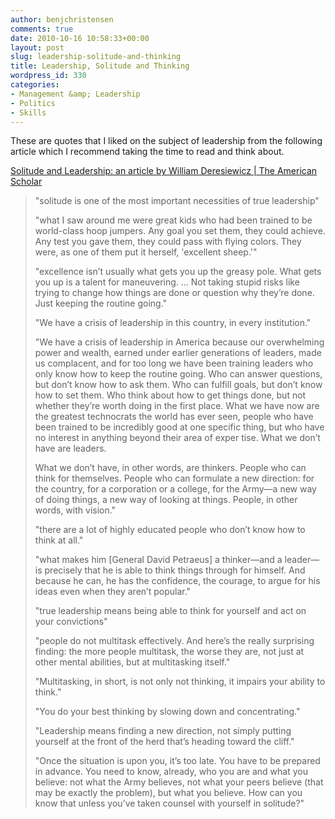 ```yaml
---
author: benjchristensen
comments: true
date: 2010-10-16 10:58:33+00:00
layout: post
slug: leadership-solitude-and-thinking
title: Leadership, Solitude and Thinking
wordpress_id: 330
categories:
- Management &amp; Leadership
- Politics
- Skills
---
```


These are quotes that I liked on the subject of leadership from the following article which I recommend taking the time to read and think about. 

[Solitude and Leadership: an article by William Deresiewicz | The American Scholar](http://www.theamericanscholar.org/solitude-and-leadership/)



<blockquote>
"solitude is one of the most important necessities of true leadership"

"what I saw around me were great kids who had been trained to be world-class hoop jumpers. Any goal you set them, they could achieve. Any test you gave them, they could pass with flying colors. They were, as one of them put it herself, 'excellent sheep.'"

"excellence isn’t usually what gets you up the greasy pole. What gets you up is a talent for maneuvering. ... Not taking stupid risks like trying to change how things are done or question why they’re done. Just keeping the routine going."

"We have a crisis of leadership in this country, in every institution."

"We have a crisis of leadership in America because our overwhelming power and wealth, earned under earlier generations of leaders, made us complacent, and for too long we have been training leaders who only know how to keep the routine going. Who can answer questions, but don’t know how to ask them. Who can fulfill goals, but don’t know how to set them. Who think about how to get things done, but not whether they’re worth doing in the first place. What we have now are the greatest technocrats the world has ever seen, people who have been trained to be incredibly good at one specific thing, but who have no interest in anything beyond their area of exper tise. What we don’t have are leaders.

What we don’t have, in other words, are thinkers. People who can think for themselves. People who can formulate a new direction: for the country, for a corporation or a college, for the Army—a new way of doing things, a new way of looking at things. People, in other words, with vision."

"there are a lot of highly educated people who don’t know how to think at all."

"what makes him [General David Petraeus] a thinker—and a leader—is precisely that he is able to think things through for himself. And because he can, he has the confidence, the courage, to argue for his ideas even when they aren’t popular."

"true leadership means being able to think for yourself and act on your convictions"

"people do not multitask effectively. And here’s the really surprising finding: the more people multitask, the worse they are, not just at other mental abilities, but at multitasking itself."

"Multitasking, in short, is not only not thinking, it impairs your ability to think."

"You do your best thinking by slowing down and concentrating."

"Leadership means finding a new direction, not simply putting yourself at the front of the herd that’s heading toward the cliff."

"Once the situation is upon you, it’s too late. You have to be prepared in advance. You need to know, already, who you are and what you believe: not what the Army believes, not what your peers believe (that may be exactly the problem), but what you believe. How can you know that unless you’ve taken counsel with yourself in solitude?"
</blockquote>





